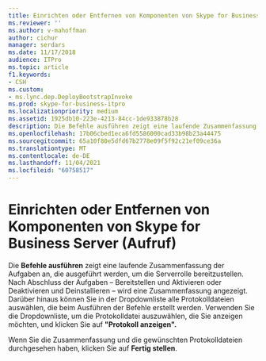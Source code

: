 ```yaml
---
title: Einrichten oder Entfernen von Komponenten von Skype for Business Server (Aufruf)
ms.reviewer: ''
ms.author: v-mahoffman
author: cichur
manager: serdars
ms.date: 11/17/2018
audience: ITPro
ms.topic: article
f1.keywords:
- CSH
ms.custom:
- ms.lync.dep.DeployBootstrapInvoke
ms.prod: skype-for-business-itpro
ms.localizationpriority: medium
ms.assetid: 1925db10-223e-4213-84cc-1de933878b28
description: Die Befehle ausführen zeigt eine laufende Zusammenfassung der Aufgaben an, die ausgeführt werden, um die Serverrolle bereitzustellen. Nach Abschluss der Aufgaben – Bereitstellen und Aktivieren oder Deaktivieren und Deinstallieren – wird eine Zusammenfassung angezeigt. Darüber hinaus können Sie in der Dropdownliste alle Protokolldateien auswählen, die beim Ausführen der Befehle erstellt werden. Verwenden Sie die Dropdownliste, um die Protokolldatei auszuwählen, die Sie anzeigen möchten, und klicken Sie auf "Protokoll anzeigen".
ms.openlocfilehash: 17b06cbed1eca6fd5586000cad33b98b23a44475
ms.sourcegitcommit: 65a10f80e5dfd67b2778e09f5f92c21ef09ce36a
ms.translationtype: MT
ms.contentlocale: de-DE
ms.lasthandoff: 11/04/2021
ms.locfileid: "60758517"
---
```

# <a name="setup-or-remove-skype-for-business-server-components-invoke"></a>Einrichten oder Entfernen von Komponenten von Skype for Business Server (Aufruf)
 
Die **Befehle ausführen** zeigt eine laufende Zusammenfassung der Aufgaben an, die ausgeführt werden, um die Serverrolle bereitzustellen. Nach Abschluss der Aufgaben – Bereitstellen und Aktivieren oder Deaktivieren und Deinstallieren – wird eine Zusammenfassung angezeigt. Darüber hinaus können Sie in der Dropdownliste alle Protokolldateien auswählen, die beim Ausführen der Befehle erstellt werden. Verwenden Sie die Dropdownliste, um die Protokolldatei auszuwählen, die Sie anzeigen möchten, und klicken Sie auf **"Protokoll anzeigen".**
  
Wenn Sie die Zusammenfassung und die gewünschten Protokolldateien durchgesehen haben, klicken Sie auf **Fertig stellen**.
  

